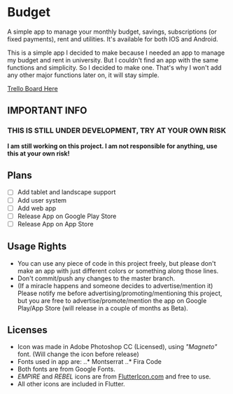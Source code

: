 # Budget

A simple app to manage your monthly budget, savings, subscriptions (or fixed payments), rent and utilities. It's available for both IOS and Android.

This is a simple app I decided to make because I needed an app to manage my budget and rent in university. But I couldn't find an app with the same functions and simplicity. So I decided to make one. That's why I won't add any other major functions later on, it will stay simple.

[Trello Board Here](https://trello.com/b/OAOS7Kdp/budget)

## IMPORTANT INFO

### THIS IS STILL UNDER DEVELOPMENT, TRY AT YOUR OWN RISK

**I am still working on this project. I am not responsible for anything, use this at your own risk!**

## Plans

- [ ] Add tablet and landscape support
- [ ] Add user system
- [ ] Add web app
- [ ] Release App on Google Play Store
- [ ] Release App on App Store

## Usage Rights

* You can use any piece of code in this project freely, but please don't make an app with just different colors or something along those lines.
* Don't commit/push any changes to the master branch.
* (If a miracle happens and someone decides to advertise/mention it) Please notify me before advertising/promoting/mentioning this project, but you are free to advertise/promote/mention the app on Google Play/App Store (will release in a couple of months as Beta).

## Licenses

* Icon was made in Adobe Photoshop CC (Licensed), using *"Magneto"* font. (Will change the icon before release)
* Fonts used in app are:
..* Montserrat
..* Fira Code
* Both fonts are from Google Fonts.
* *EMPIRE* and *REBEL* icons are from [FlutterIcon.com](http://fluttericon.com/) and free to use.
* All other icons are included in Flutter.
